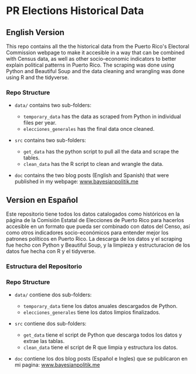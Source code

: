 # PR Elections Historical Data

## English Version

This repo contains all the the historical data from the Puerto Rico's Electoral Commission webpage to make it accesible in a way that can be combined with Census data, as well as other socio-economic indicators to better explain political patterns in Puerto Rico. The scraping was done using Python and Beautiful Soup and the data cleaning and wrangling was done using R and the tidyverse. 

### Repo Structure

- `data/` contains two sub-folders:
    - `temporary_data` has the data as scraped from Python in individual files per year.
    - `elecciones_generales` has the final data once cleaned. 
    
- `src` contains two sub-folders:
    - `get_data` has the python script to pull all the data and scrape the tables. 
    - `clean_data` has the R script to clean and wrangle the data. 
    
- `doc` contains the two blog posts (English and Spanish) that were published in my webpage: www.bayesianpolitik.me 

## Version en Español

Este repositorio tiene todos los datos catalogados como históricos en la página de la Comisión Estatal de Elecciones de Puerto Rico para hacerlos accesible en un formato que pueda ser combinado con datos del Censo, así como otros indicadores socio-económicos para entender mejor los patrones políticos en Puerto Rico. La descarga de los datos y el scraping fue hecho con Python y Beautiful Soup, y la limpieza y estructuracion de los datos fue hecha con R y el tidyverse.

### Estructura del Repositorio

### Repo Structure

- `data/` contiene dos sub-folders:
    - `temporary_data` tiene los datos anuales descargados de Python.
    - `elecciones_generales` tiene los datos limpios finalizados. 
    
- `src` contiene dos sub-folders:
    - `get_data` tiene el script de Python que descarga todos los datos y extrae las tablas.
    - `clean_data` tiene el script de R que limpia y estructura los datos. 
    
- `doc` contiene los dos blog posts (Español e Ingles) que se publicaron en mi pagina: www.bayesianpolitik.me 